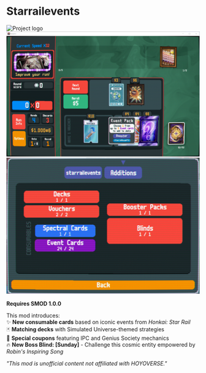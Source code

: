 # Starrailevents
<img width=600px src="assets/starrail1.png?raw=true" alt="Project logo">
<img width=600px src="assets/starrail2.png?raw=true" alt="Project logo">
<img width=600px src="assets/starrail3.png?raw=true" alt="Project logo">

**Requires SMOD 1.0.0**  

This mod introduces:  
✨ **New consumable cards** based on iconic events from *Honkai: Star Rail*  
🃏 **Matching decks** with Simulated Universe-themed strategies  
🎫 **Special coupons** featuring IPC and Genius Society mechanics  
🔥 **New Boss Blind: [Sunday]** - Challenge this cosmic entity empowered by *Robin's Inspiring Song*  

*"This mod is unofficial content not affiliated with HOYOVERSE."*
